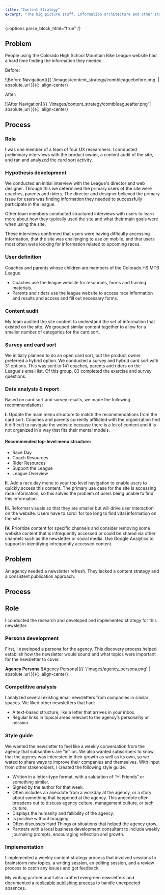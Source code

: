 ```yaml
---
title: "Content Strategy"
excerpt: "The big picture stuff. Information architecture and other strategery."
---
```

{::options parse_block_html="true" /}
<div class="portfolio-container">

## Problem

People using the Colorado High School Mountain Bike League website had a hard time finding the information they needed.

Before:

![Before Navigation]({{ '/images/content_strategy/comtbleaguebefore.png' | absolute_url }}){: .align-center}
<br/>

After:

  ![After Navigation]({{ '/images/content_strategy/comtbleagueafter.png' | absolute_url }}){: .align-center}
<br/>

## Process

### Role

I was one member of a team of four UX researchers. I conducted preliminary interviews with the product owner, a content audit of the site, and ran and analyzed the card sort activity.

### Hypothesis development
We conducted an initial interview with the League's director and web designer. Through this we determined the primary users of the site were coaches, parents and riders. The director and designer believed the primary issue for users was finding information they needed to successfully participate in the league.

Other team members conducted structured interviews with users to learn more about how they typically used the site and what their main goals were when using the site.

These interviews confirmed that users were having difficulty accessing information, that the site was challenging to use on mobile, and that users most often were looking for information related to upcoming races.

### User definition
Coaches and parents whose children are members of the Colorado HS MTB League.
- Coaches use the league website for resources, forms and training materials.
- Parents and riders use the league website to access race information and results and access and fill out necessary forms.

### Content audit
My team audited the site content to understand the set of information that existed on the site. We grouped similar content together to allow for a smaller number of categories for the card sort.

### Survey and card sort
We initially planned to do an open card sort, but the product owner preferred a hybrid option. We conducted a survey and hybrid card sort with 31 options. This was sent to 141 coaches, parents and riders on the League's email list. Of this group, 83 completed the exercise and survey questions.

### Data analysis & report
Based on card sort and survey results, we made the following recommendations:

**I.** Update the main menu structure to match the recommendations from the card sort. Coaches and parents currently affiliated with the organization find it difficult to navigate the website because there is a lot of content and it is not organized in a way that fits their mental models.

#### Recommended top-level menu structure:
- Race Day
- Coach Resources
- Rider Resources
- Support the League
- League Overview

**II.** Add a race day menu to your top level navigation to enable users to quickly access this content. The primary use case for the site is accessing race information, so this solves the problem of users being unable to find this information.

**III.** Reformat visuals so that they are smaller but will drive user interaction on the website. Users have to scroll for too long to find vital information on the site.

**IV.** Prioritize content for specific channels and consider removing some website content that is infrequently accessed or could be shared via other channels such as the newsletter or social media. Use Google Analytics to support in identifying infrequently accessed content.

</div>

<div class="portfolio-container">

## Problem

An agency needed a newsletter refresh. They lacked a content strategy and a consistent publication approach.

## Process

## Role

I conducted the research and developed and implemented strategy for this newsletter.

### Persona development

First, I developed a persona for the agency. This discovery process helped establish how the newsletter would sound and what topics were important for the newsletter to cover.

**Agency Persona**
  ![Agency Persona]({{ '/images/agency_persona.png' | absolute_url }}){: .align-center}
<br/>

### Competitive analysis
I analyzed several existing email newsletters from companies in similar spaces. We liked other newsletters that had:

- A text-based structure, like a letter that arrives in your inbox.
 - Regular links in topical areas relevant to the agency’s personality or mission.

### Style guide

We wanted the newsletter to feel like a weekly conversation from the agency that subscribers are “in” on. We also wanted subscribers to know that the agency was interested in their growth as well as its own, so we wated to share ways to improve their companies and themselves. With input from other stakeholders, I created the following style guide:

  - Written in a letter-type format, with a salutation of “Hi Friends” or something similar.
  - Signed by the author for that week.
  - Often includes an anecdote from a workday at the agency, or a story about something that happened at the agency. This anecdote often broadens out to discuss agency culture, management culture, or tech culture.
  - Displays the humanity and fallibility of the agency.
  - Is positive without bragging.
  - Often discusses Hard Things or situations that helped the agency grow.
  - Partners with a local business development consultant to include weekly journaling prompts, encouraging reflection and growth.


### Implementation
I implemented a weekly content strategy process that involved sessions to brainstorm new topics, a writing session, an editing session, and a review process to catch any issues and get feedback.

 My writing partner and I also crafted evergreen newsletters and documented a [replicable publishing process](/newsletter_publication_process) to handle unexpected absences.

</div>





